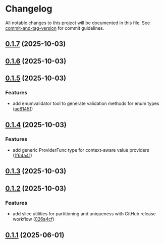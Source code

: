 # Changelog

All notable changes to this project will be documented in this file. See [commit-and-tag-version](https://github.com/absolute-version/commit-and-tag-version) for commit guidelines.

## [0.1.7](https://github.com/theater-improrama/go-utils/compare/v0.1.6...v0.1.7) (2025-10-03)

## [0.1.6](https://github.com/theater-improrama/go-utils/compare/v0.1.5...v0.1.6) (2025-10-03)

## [0.1.5](https://github.com/theater-improrama/go-utils/compare/v0.1.4...v0.1.5) (2025-10-03)


### Features

* add enumvalidator tool to generate validation methods for enum types ([ae81451](https://github.com/theater-improrama/go-utils/commit/ae81451d3ae6a6a7f5ab89f2128db27d2ae36786))

## [0.1.4](https://github.com/theater-improrama/go-utils/compare/v0.1.3...v0.1.4) (2025-10-03)


### Features

* add generic ProviderFunc type for context-aware value providers ([1f64a41](https://github.com/theater-improrama/go-utils/commit/1f64a41a83678e1bb9fb6e1c3d6fb95ad3969f21))

## [0.1.3](https://github.com/theater-improrama/go-utils/compare/v0.1.2...v0.1.3) (2025-10-03)

## [0.1.2](https://github.com/theater-improrama/go-utils/compare/v0.1.1...v0.1.2) (2025-10-03)


### Features

* add slice utilities for partitioning and uniqueness with GitHub release workflow ([026a4cf](https://github.com/theater-improrama/go-utils/commit/026a4cf24a8dc13e9d6c78bd376bf24ba7bf1795))

## [0.1.1](https://github.com/theater-improrama/go-utils/compare/v0.1.0...v0.1.1) (2025-06-01)
